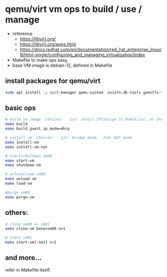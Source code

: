 # qemu/virt vm ops to build / use / manage

- reference
   - https://libvirt.org/
   - https://libvirt.org/apps.html
   - https://docs.redhat.com/en/documentation/red_hat_enterprise_linux/8/html-single/configuring_and_managing_virtualization/index
- Makefile to make ops easy.
- base VM image is debian-12, defined in Makefile

## install packages for qemu/virt

```bash
sudo apt install -y virt-manager qemu-system  osinfo-db-tools guestfs-tools bridge-utils
``` 

## basic ops

```bash
# build vm image  choices:   1st: static IP(assign in Makefile), or 2nd: dhcp
make build
make build guest_ip_mode=dhcp

# install vm  choices:   1st: bridge mode,  2nd: NAT mode
make install-vm
make install-vm-nat

# start/shutdown vm00
make start-vm
make shutdown-vm

# unload/load vm00
make unload-vm
make load-vm

#purge vm00
make purge-vm
```

## others:

```bash
# clone vm00 => vm01
make clone-vm base=vm00 n=1

# start vm01
make start-vm(-nat) n=1
```

## and more...

refer in Makefile itself.
